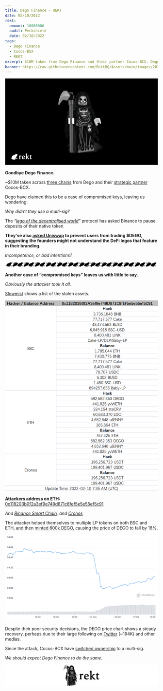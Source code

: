 ```yaml
---
title: Dego Finance - REKT
date: 02/10/2022
rekt:
  amount: 10000000
  audit: Peckshield
  date: 02/10/2022
tags:
  - Dego Finance
  - Cocos-BSX
  - REKT
excerpt: $10M taken from Dego Finance and their partner Cocos-BCX. Dego have claimed this to be a case of compromised keys, leaving us wondering, why didn't they use a multi-sig?
banner: https://raw.githubusercontent.com/RektHQ/Assets/main/images/2022/02/dego-header.png
---
```


![](https://raw.githubusercontent.com/RektHQ/Assets/main/images/2022/02/dego-header.png)

**Goodbye Dego Finance.**

~$10M taken across [three chains](https://twitter.com/WuBlockchain/status/1491729892920393729?s=20&t=y9_nC1Vvyfi87n84jrOeQA) from Dego and their [strategic partner](https://cocosbcx.medium.com/cocos-bcx-builds-a-strategic-alliance-with-dego-finance-in-metaverse-gamefi-and-more-23cc838fbde0) Cocos-BCX.

Dego have claimed this to be a case of compromised keys, leaving us wondering:

_Why didn’t they use a multi-sig?_

The _“[lego of the decentralised world](https://dego.finance/home)”_ protocol has asked Binance to pause deposits of their native token.

**They’ve also [asked Uniswap](https://twitter.com/dego_finance/status/1491633450792538116?s=20&t=M4LhH6CTUmnAIWfCZ87NeQ) to prevent users from trading $DEGO, suggesting the founders might not understand the DeFi legos that feature in their branding.**

_Incompetence, or bad intentions?_

![](https://raw.githubusercontent.com/RektHQ/Assets/main/images/2021/03/rekt-linebreak.png) 

**Another case of “compromised keys” leaves us with little to say.**

_Obviously the attacker took it all._

[Slowmist](https://twitter.com/SlowMist_Team/status/1491692468055592960?s=20&t=rjGvgk59_VcejquaKRRcEg) shows a list of the stolen assets.

![](https://raw.githubusercontent.com/RektHQ/Assets/main/images/2022/02/dego-assets.png)

**Attackers address on ETH:** [0x118203b0f2a3ef9e749d871c8fef5e5e55ef5c91](https://etherscan.io/address/0x118203b0f2a3ef9e749d871c8fef5e5e55ef5c91) 

_And [Binance Smart Chain](https://bscscan.com/address/0x118203b0f2a3ef9e749d871c8fef5e5e55ef5c91), and [Cronos](https://cronos.crypto.org/explorer/address/0x118203B0f2A3ef9e749D871C8fEF5e5e55ef5C91/token-transfers)_

The attacker helped themselves to multiple LP tokens on both BSC and ETH, and then [minted 600k DEGO](https://etherscan.io/tx/0x9b65bb0e9899a56dff9a14aa6ac33dfb64d2e5b9906199367a7c1191720d0834), causing the price of DEGO to fall by 16%.

![](https://raw.githubusercontent.com/RektHQ/Assets/main/images/2022/02/dego-chart.png)

Despite their poor security decisions, the DEGO price chart shows a steady recovery, perhaps due to their large following on [Twitter](https://twitter.com/dego_finance) (~194K) and other medias.

Since the attack, Cocos-BCX have [switched ownership](https://alert.peckshield.com/detail?id=a58cd748-8a17-11ec-886a-00163e3673cd) to a multi-sig. 

_We should expect Dego Finance to do the same._

![](https://raw.githubusercontent.com/RektHQ/Assets/main/images/2022/02/dego-conc.png)


